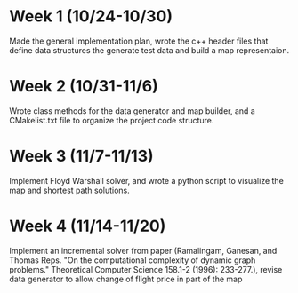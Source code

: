 # Week 1 (10/24-10/30)

Made the general implementation plan, wrote the c++ header files that define data structures the generate test data and build a map representaion. 

# Week 2 (10/31-11/6)

Wrote class methods for the data generator and map builder, and a CMakelist.txt file to organize the project code structure.

# Week 3 (11/7-11/13)

Implement Floyd Warshall solver, and wrote a python script to visualize the map and shortest path solutions.

# Week 4 (11/14-11/20)

Implement an incremental solver from paper (Ramalingam, Ganesan, and Thomas Reps. "On the computational complexity of dynamic graph problems." Theoretical Computer Science 158.1-2 (1996): 233-277.), revise data generator to allow change of flight price in part of the map